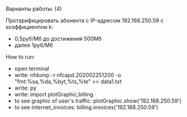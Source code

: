Варианты работы: (4)

Протарифицировать абонента с IP-адресом 192.168.250.59 с коэффициентом k: 

- 0,5руб/Мб до достижения 500Мб
- далее 1руб/Мб

How to run:

- open terminal
- write: nfdump -r nfcapd.202002251200 -o "fmt:%sa,%da,%byt,%ts,%te" >> data1.txt
- write: py
- write: import plotGraphic,billing
- to see graphic of user's traffic: plotGraphic.show('192.168.250.59')
- to see internet_invoices: billing.invoices('192.168.250.59')
